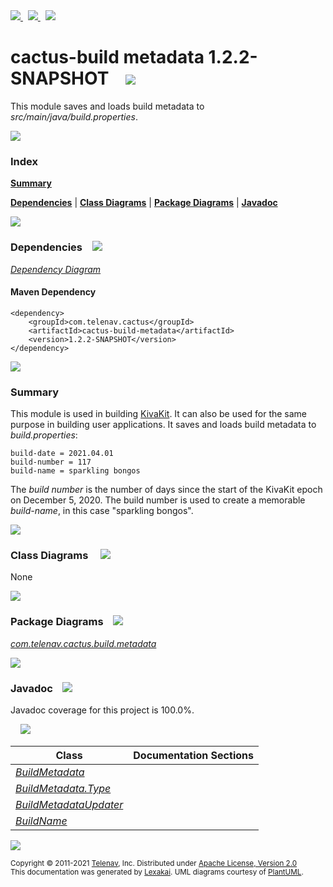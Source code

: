 [//]: # (start-user-text)

<a href="https://www.kivakit.org">
<img src="https://www.kivakit.org/images/web-32.png" srcset="https://www.kivakit.org/images/web-32-2x.png 2x"/>
</a>&nbsp;
<a href="https://twitter.com/openkivakit">
<img src="https://www.kivakit.org/images/twitter-32.png" srcset="https://www.kivakit.org/images/twitter-32-2x.png 2x"/>
</a>
&nbsp;
<a href="https://kivakit.zulipchat.com">
<img src="https://www.kivakit.org/images/zulip-32.png" srcset="https://www.kivakit.org/images/zulip-32-2x.png 2x"/>
</a>

[//]: # (end-user-text)

# cactus-build metadata 1.2.2-SNAPSHOT &nbsp;&nbsp; <img src="https://www.kivakit.org/images/tag-32.png" srcset="https://www.kivakit.org/images/tag-32-2x.png 2x"/>

This module saves and loads build metadata to *src/main/java/build.properties*.

<img src="https://www.kivakit.org/images/horizontal-line-512.png" srcset="https://www.kivakit.org/images/horizontal-line-512-2x.png 2x"/>

### Index

[**Summary**](#summary)  

[**Dependencies**](#dependencies) | [**Class Diagrams**](#class-diagrams) | [**Package Diagrams**](#package-diagrams) | [**Javadoc**](#javadoc)

<img src="https://www.kivakit.org/images/horizontal-line-512.png" srcset="https://www.kivakit.org/images/horizontal-line-512-2x.png 2x"/>

### Dependencies <a name="dependencies"></a> &nbsp;&nbsp; <img src="https://www.kivakit.org/images/dependencies-32.png" srcset="https://www.kivakit.org/images/dependencies-32-2x.png 2x"/>

[*Dependency Diagram*](https://telenav.github.io/cactus-build-assets/1.2.2-SNAPSHOT/lexakai/cactus-build/metadata/documentation/diagrams/dependencies.svg)

#### Maven Dependency

    <dependency>
        <groupId>com.telenav.cactus</groupId>
        <artifactId>cactus-build-metadata</artifactId>
        <version>1.2.2-SNAPSHOT</version>
    </dependency>

<img src="https://www.kivakit.org/images/horizontal-line-128.png" srcset="https://www.kivakit.org/images/horizontal-line-128-2x.png 2x"/>

[//]: # (start-user-text)

### Summary <a name = "summary"></a>

This module is used in building [KivaKit](https://github.com/Telenav/kivakit). It can also be used for the same purpose in building user applications. It saves and loads build metadata to *build.properties*:

    build-date = 2021.04.01
    build-number = 117
    build-name = sparkling bongos

The *build number* is the number of days since the start of the KivaKit epoch on December 5, 2020. The build number is used to create a memorable *build-name*, in this case "sparkling bongos".

[//]: # (end-user-text)

<img src="https://www.kivakit.org/images/horizontal-line-128.png" srcset="https://www.kivakit.org/images/horizontal-line-128-2x.png 2x"/>

### Class Diagrams <a name="class-diagrams"></a> &nbsp; &nbsp; <img src="https://www.kivakit.org/images/diagram-40.png" srcset="https://www.kivakit.org/images/diagram-40-2x.png 2x"/>

None

<img src="https://www.kivakit.org/images/horizontal-line-128.png" srcset="https://www.kivakit.org/images/horizontal-line-128-2x.png 2x"/>

### Package Diagrams <a name="package-diagrams"></a> &nbsp;&nbsp; <img src="https://www.kivakit.org/images/box-32.png" srcset="https://www.kivakit.org/images/box-32-2x.png 2x"/>

[*com.telenav.cactus.build.metadata*](https://telenav.github.io/cactus-build-assets/1.2.2-SNAPSHOT/lexakai/cactus-build/metadata/documentation/diagrams/com.telenav.cactus.build.metadata.svg)

<img src="https://www.kivakit.org/images/horizontal-line-128.png" srcset="https://www.kivakit.org/images/horizontal-line-128-2x.png 2x"/>

### Javadoc <a name="javadoc"></a> &nbsp;&nbsp; <img src="https://www.kivakit.org/images/books-32.png" srcset="https://www.kivakit.org/images/books-32-2x.png 2x"/>

Javadoc coverage for this project is 100.0%.  
  
&nbsp; &nbsp; <img src="https://www.kivakit.org/images/meter-100-96.png" srcset="https://www.kivakit.org/images/meter-100-96-2x.png 2x"/>




| Class | Documentation Sections |
|---|---|
| [*BuildMetadata*](https://telenav.github.io/cactus-build-assets/1.2.2-SNAPSHOT/javadoc/cactus-build/cactus.build.metadata/com/telenav/cactus/build/metadata/BuildMetadata.html) |  |  
| [*BuildMetadata.Type*](https://telenav.github.io/cactus-build-assets/1.2.2-SNAPSHOT/javadoc/cactus-build/cactus.build.metadata/com/telenav/cactus/build/metadata/BuildMetadata.Type.html) |  |  
| [*BuildMetadataUpdater*](https://telenav.github.io/cactus-build-assets/1.2.2-SNAPSHOT/javadoc/cactus-build/cactus.build.metadata/com/telenav/cactus/build/metadata/BuildMetadataUpdater.html) |  |  
| [*BuildName*](https://telenav.github.io/cactus-build-assets/1.2.2-SNAPSHOT/javadoc/cactus-build/cactus.build.metadata/com/telenav/cactus/build/metadata/BuildName.html) |  |  

[//]: # (start-user-text)



[//]: # (end-user-text)

<img src="https://www.kivakit.org/images/horizontal-line-512.png" srcset="https://www.kivakit.org/images/horizontal-line-512-2x.png 2x"/>

<sub>Copyright &#169; 2011-2021 [Telenav](https://telenav.com), Inc. Distributed under [Apache License, Version 2.0](LICENSE)</sub>  
<sub>This documentation was generated by [Lexakai](https://lexakai.org). UML diagrams courtesy of [PlantUML](https://plantuml.com).</sub>

